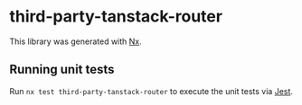# third-party-tanstack-router

This library was generated with [Nx](https://nx.dev).

## Running unit tests

Run `nx test third-party-tanstack-router` to execute the unit tests via
[Jest](https://jestjs.io).

